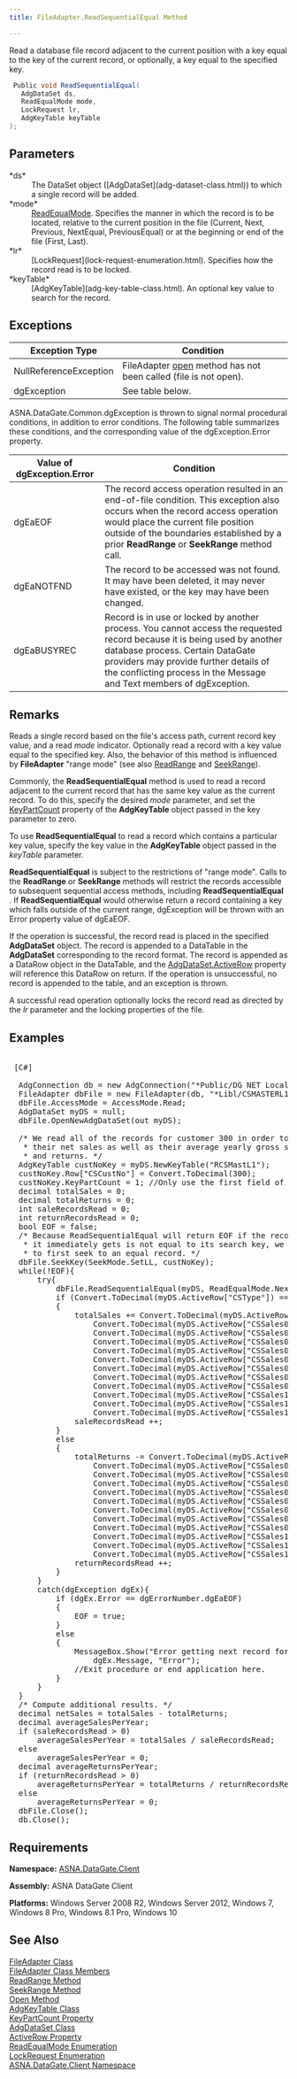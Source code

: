 ```yaml
---
title: FileAdapter.ReadSequentialEqual Method

---
```


Read a database file record adjacent to the current position with a key equal to the key of the current record, or optionally, a key equal to the specified key.

```cs
 Public void ReadSequentialEqual(
   AdgDataSet ds,
   ReadEqualMode mode,
   LockRequest lr,
   AdgKeyTable keyTable
);
```

## Parameters

<dl>
        <dt>
 *ds* 
        </dt>
        <dd>The DataSet object ([AdgDataSet](adg-dataset-class.html)) to which a 
						single record will be added. </dd>
        <dt>
 *mode* 
        </dt>
        <dd><a style="FONT-STYLE: normal" href="dcsReadEqualModeEnumeration.htm">ReadEqualMode</a>. 
								Specifies the manner in which the record is to be located, relative to the 
								current position in the file (Current, Next, Previous, NextEqual, 
								PreviousEqual) or at the beginning or end of the file (First, Last). </dd>
        <dt>
 *lr* 
        </dt>
        <dd>[LockRequest](lock-request-enumeration.html). Specifies how the 
										record read is to be locked. </dd>
        <dt>
 *keyTable* 
        </dt>
        <dd>[AdgKeyTable](adg-key-table-class.html). An optional key value to 
												search for the record.
											</dd>
</dl>

## Exceptions



| Exception Type | Condition |
| ---- | ---- |
| NullReferenceException | FileAdapter [open](file-adapter-class-open-method.html) method has not been called (file is not open). |
| dgException | See table below. |



ASNA.DataGate.Common.dgException is thrown to signal normal procedural conditions, in addition to error conditions. The following table summarizes these conditions, and the corresponding value of the dgException.Error property.
<br />



| Value of dgException.Error | Condition |
| ---- | ---- |
| dgEaEOF | The record access operation resulted in an end-of-file condition. This exception also occurs when the record access operation would place the current file position outside of the boundaries established by a prior **ReadRange** or **SeekRange** method call. |
| dgEaNOTFND | The record to be accessed was not found. It may have been deleted, it may never have existed, or the key may have been changed. |
| dgEaBUSYREC | Record is in use or locked by another process. You cannot access the requested record because it is being used by another database process. Certain DataGate providers may provide further details of the conflicting process in the Message and Text members of dgException. |



## Remarks

Reads a single record based on the file's access path, current record key value, and a read *mode* indicator. Optionally read a record with a key value equal to the specified key. Also, the behavior of this method is influenced by **FileAdapter** "range mode" (see also [ ReadRange](file-adapter-class-read-range-method.html) and [SeekRange](file-adapter-class-seek-range-method.html)).

Commonly, the **ReadSequentialEqual** method is used to read a record adjacent to the current record that has the same key value as the current record. To do this, specify the desired *mode* parameter, and set the [KeyPartCount](adg-key-table-class-key-part-count-property.html) property of the **AdgKeyTable** object passed in the key parameter to zero.

To use **ReadSequentialEqual** to read a record which contains a particular key value, specify the key value in the **AdgKeyTable** object passed in the *keyTable* parameter.

**ReadSequentialEqual** is subject to the restrictions of "range mode". Calls to the **ReadRange** or **SeekRange** methods will restrict the records accessible to subsequent sequential access methods, including **ReadSequentialEqual** . If **ReadSequentialEqual** would otherwise return a record containing a key which falls outside of the current range, dgException will be thrown with an Error property value of dgEaEOF.

If the operation is successful, the record read is placed in the specified **AdgDataSet** object. The record is appended to a DataTable in the **AdgDataSet** corresponding to the record format. The record is appended as a DataRow object in the DataTable, and the [AdgDataSet.ActiveRow](adg-dataset-class-active-row-property.html) property will reference this DataRow on return. If the operation is unsuccessful, no record is appended to the table, and an exception is thrown.

A successful read operation optionally locks the record read as directed by the *lr* parameter and the locking properties of the file. 
## Examples

<pre>
        <span class="lang">
 [C#] 
        </span>
  AdgConnection db = new AdgConnection("*Public/DG NET Local");
  FileAdapter dbFile = new FileAdapter(db, "*Libl/CSMASTERL1", "CSMASTERL1");
  dbFile.AccessMode = AccessMode.Read;
  AdgDataSet myDS = null;
  dbFile.OpenNewAdgDataSet(out myDS);

  /* We read all of the records for customer 300 in order to get 
   * their net sales as well as their average yearly gross sales
   * and returns. */
  AdgKeyTable custNoKey = myDS.NewKeyTable("RCSMastL1");
  custNoKey.Row["CSCustNo"] = Convert.ToDecimal(300);
  custNoKey.KeyPartCount = 1; //Only use the first field of the key.
  decimal totalSales = 0;
  decimal totalReturns = 0;
  int saleRecordsRead = 0;
  int returnRecordsRead = 0;
  bool EOF = false;
  /* Because ReadSequentialEqual will return EOF if the record
   * it immediately gets is not equal to its search key, we need
   * to first seek to an equal record. */ 
  dbFile.SeekKey(SeekMode.SetLL, custNoKey);
  while(!EOF){
      try{
          dbFile.ReadSequentialEqual(myDS, ReadEqualMode.NextEqual, LockRequest.Read, custNoKey);
          if (Convert.ToDecimal(myDS.ActiveRow["CSType"]) == 1)
          {
              totalSales += Convert.ToDecimal(myDS.ActiveRow["CSSales01"]) + 
                  Convert.ToDecimal(myDS.ActiveRow["CSSales02"]) +
                  Convert.ToDecimal(myDS.ActiveRow["CSSales03"]) + 
                  Convert.ToDecimal(myDS.ActiveRow["CSSales04"]) +
                  Convert.ToDecimal(myDS.ActiveRow["CSSales05"]) + 
                  Convert.ToDecimal(myDS.ActiveRow["CSSales06"]) +
                  Convert.ToDecimal(myDS.ActiveRow["CSSales07"]) + 
                  Convert.ToDecimal(myDS.ActiveRow["CSSales08"]) +
                  Convert.ToDecimal(myDS.ActiveRow["CSSales09"]) + 
                  Convert.ToDecimal(myDS.ActiveRow["CSSales10"]) +
                  Convert.ToDecimal(myDS.ActiveRow["CSSales11"]) + 
                  Convert.ToDecimal(myDS.ActiveRow["CSSales12"]);
              saleRecordsRead ++;
          }
          else
          {
              totalReturns -= Convert.ToDecimal(myDS.ActiveRow["CSSales01"]) + 
                  Convert.ToDecimal(myDS.ActiveRow["CSSales02"]) +
                  Convert.ToDecimal(myDS.ActiveRow["CSSales03"]) + 
                  Convert.ToDecimal(myDS.ActiveRow["CSSales04"]) +
                  Convert.ToDecimal(myDS.ActiveRow["CSSales05"]) + 
                  Convert.ToDecimal(myDS.ActiveRow["CSSales06"]) +
                  Convert.ToDecimal(myDS.ActiveRow["CSSales07"]) + 
                  Convert.ToDecimal(myDS.ActiveRow["CSSales08"]) +
                  Convert.ToDecimal(myDS.ActiveRow["CSSales09"]) + 
                  Convert.ToDecimal(myDS.ActiveRow["CSSales10"]) +
                  Convert.ToDecimal(myDS.ActiveRow["CSSales11"]) + 
                  Convert.ToDecimal(myDS.ActiveRow["CSSales12"]);
              returnRecordsRead ++;
          }
      }
      catch(dgException dgEx){
          if (dgEx.Error == dgErrorNumber.dgEaEOF)
          {
              EOF = true;
          }
          else
          {
              MessageBox.Show("Error getting next record for customer 300:" + 
                  dgEx.Message, "Error");
              //Exit procedure or end application here.
          }
      }
  }
  /* Compute additional results. */
  decimal netSales = totalSales - totalReturns;
  decimal averageSalesPerYear;
  if (saleRecordsRead &gt; 0)
      averageSalesPerYear = totalSales / saleRecordsRead;
  else
      averageSalesPerYear = 0;
  decimal averageReturnsPerYear;
  if (returnRecordsRead &gt; 0)
      averageReturnsPerYear = totalReturns / returnRecordsRead;
  else
      averageReturnsPerYear = 0;
  dbFile.Close();
  db.Close();
</pre>


## Requirements

**Namespace:** [ASNA.DataGate.Client](datagate-client-namespace.html) 

**Assembly:** ASNA DataGate Client

**Platforms:** Windows Server 2008 R2, Windows Server 2012, Windows 7, Windows 8 Pro, Windows 8.1 Pro, Windows 10
## See Also


[FileAdapter Class](file-adapter-class.html)
      <br />
[FileAdapter Class Members](file-adapter-members.html)
      <br />
[ReadRange Method](file-adapter-class-read-range-method.html)
      <br />
[SeekRange Method](file-adapter-class-seek-range-method.html)
      <br />
[Open Method](file-adapter-class-open-method.html)
      <br />
[AdgKeyTable Class](adg-key-table-class.html)
      <br />
[KeyPartCount Property](adg-key-table-class-key-part-count-property.html)
      <br />
[AdgDataSet Class](adg-dataset-class.html)
      <br />
[ActiveRow Property](adg-dataset-class-active-row-property.html)
      <br />
[ReadEqualMode Enumeration](read-equal-mode-enumeration.html)
      <br />
[LockRequest Enumeration](lock-request-enumeration.html)
      <br />
[ASNA.DataGate.Client Namespace](datagate-client-namespace.html)
      <br />

